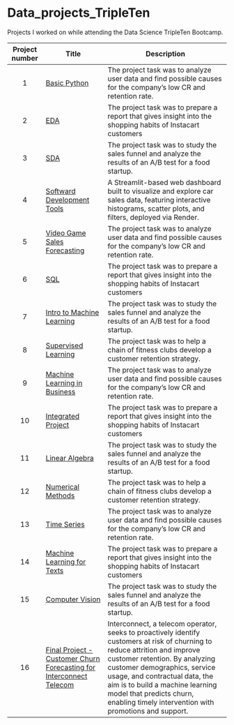 # Data_projects_TripleTen

Projects I worked on while attending the Data Science TripleTen Bootcamp.


| Project number | Title | Description |
| :-----------: | ----------- |----------- |
| 1 | [Basic Python](https://github.com/ayoungfloof/Data_projects_TripleTen/blob/main/Basic%20Python/Basic%20Python.ipynb)| The project task was to analyze user data and find possible causes for the company’s low CR and retention rate. |
| 2 | [EDA](https://github.com/ayoungfloof/Data_projects_TripleTen/blob/main/EDA/EDA.ipynb) | The project task was to prepare a report that gives insight into the shopping habits of Instacart customers |
| 3 | [SDA](https://github.com/ayoungfloof/Data_projects_TripleTen/blob/main/SDA/SDA.ipynb) | The project task was to study the sales funnel and analyze the results of an A/B test for a food startup. |
| 4 | [Softward Development Tools](https://carsalesdashboard.onrender.com/) | A Streamlit-based web dashboard built to visualize and explore car sales data, featuring interactive histograms, scatter plots, and filters, deployed via Render.|
| 5 | [Video Game Sales Forecasting](https://github.com/ayoungfloof/Data_projects_TripleTen/blob/main/Video%20Game%20Sales%20Forecasting/Video%20Game%20Sales%20Forecasting.ipynb) | The project task was to analyze user data and find possible causes for the company’s low CR and retention rate. |
| 6 | [SQL](https://github.com/ayoungfloof/Data_projects_TripleTen/blob/main/SQL/SQL.ipynb) | The project task was to prepare a report that gives insight into the shopping habits of Instacart customers |
| 7 | [Intro to Machine Learning](https://github.com/ayoungfloof/Data_projects_TripleTen/blob/main/Intro%20to%20Machine%20Learning/Intro%20to%20Machine%20Learning.ipynb) | The project task was to study the sales funnel and analyze the results of an A/B test for a food startup. |
| 8 | [Supervised Learning](https://github.com/ayoungfloof/Data_projects_TripleTen/blob/main/Supervised%20Learning/Supervised%20Learning.ipynb) | The project task was to help a chain of fitness clubs develop a customer retention strategy. |
| 9 | [Machine Learning in Business](https://github.com/ayoungfloof/Data_projects_TripleTen/tree/main/Machine%20Learning%20in%20Business) | The project task was to analyze user data and find possible causes for the company’s low CR and retention rate. |
| 10 | [Integrated Project](https://github.com/ayoungfloof/Data_projects_TripleTen/blob/main/Integrated%20Project/Integrated%20Project.ipynb) | The project task was to prepare a report that gives insight into the shopping habits of Instacart customers |
| 11 | [Linear Algebra](https://github.com/ayoungfloof/Data_projects_TripleTen/blob/main/Linear%20Algebra/Linear%20Algebra.ipynb) | The project task was to study the sales funnel and analyze the results of an A/B test for a food startup. |
| 12 | [Numerical Methods](https://github.com/ayoungfloof/Data_projects_TripleTen/blob/main/Numerical%20Methods/Numerical%20Methods.ipynb) | The project task was to help a chain of fitness clubs develop a customer retention strategy. |
| 13 | [Time Series](https://github.com/ayoungfloof/Data_projects_TripleTen/blob/main/Time%20Series/Time%20Series.ipynb) | The project task was to analyze user data and find possible causes for the company’s low CR and retention rate. |
| 14 | [Machine Learning for Texts](https://github.com/ayoungfloof/Data_projects_TripleTen/blob/main/Machine%20Learning%20For%20Texts/Machine%20Learning%20For%20Texts.ipynb) | The project task was to prepare a report that gives insight into the shopping habits of Instacart customers |
| 15 | [Computer Vision](https://github.com/ayoungfloof/Data_projects_TripleTen/blob/main/Computer%20Vision/Computer%20Vision.ipynb) | The project task was to study the sales funnel and analyze the results of an A/B test for a food startup. |
| 16 | [Final Project - Customer Churn Forecasting for Interconnect Telecom](https://github.com/ayoungfloof/Data_projects_TripleTen/blob/main/Computer%20Vision/Computer%20Vision.ipynb) | Interconnect, a telecom operator, seeks to proactively identify customers at risk of churning to reduce attrition and improve customer retention. By analyzing customer demographics, service usage, and contractual data, the aim is to build a machine learning model that predicts churn, enabling timely intervention with promotions and support. |
